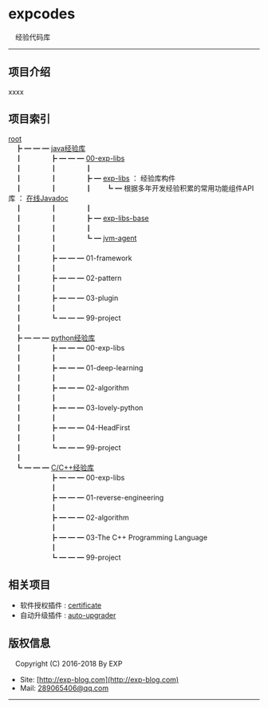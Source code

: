 # expcodes
　经验代码库

------

## 项目介绍

xxxx

## 项目索引

[root](https://github.com/lyy289065406/expcodes) <br/>
　┣ ━ ━ ━ [java经验库](https://github.com/lyy289065406/expcodes/tree/master/java) <br/>
　┃　　　　┣ ━ ━ ━ [00-exp-libs](https://github.com/lyy289065406/expcodes/tree/master/java/00-exp-libs) <br/>
　┃　　　　┃　　　　┃<br/>
　┃　　　　┃　　　　┣ ━ [exp-libs](https://github.com/lyy289065406/expcodes/tree/master/java/00-exp-libs/exp-libs) ： 经验库构件 <br/>
　┃　　　　┃　　　　┃　　┗ ━ 根据多年开发经验积累的常用功能组件API库 ： [在线Javadoc](https://lyy289065406.github.io/api-online/) <br/>
　┃　　　　┃　　　　┃<br/>
　┃　　　　┃　　　　┣ ━ [exp-libs-base](https://github.com/lyy289065406/expcodes/tree/master/java/00-exp-libs/exp-libs-base) <br/>
　┃　　　　┃　　　　┃<br/>
　┃　　　　┃　　　　┗ ━ [jvm-agent](https://github.com/lyy289065406/expcodes/tree/master/java/00-exp-libs/jvm-agent) <br/>
　┃　　　　┃<br/>
　┃　　　　┣ ━ ━ ━ 01-framework <br/>
　┃　　　　┃<br/>
　┃　　　　┣ ━ ━ ━ 02-pattern <br/>
　┃　　　　┃<br/>
　┃　　　　┣ ━ ━ ━ 03-plugin <br/>
　┃　　　　┃<br/>
　┃　　　　┗ ━ ━ ━ 99-project <br/>
　┃<br/>
　┣ ━ ━ ━ [python经验库](https://github.com/lyy289065406/expcodes/tree/master/python) <br/>
　┃　　　　┣ ━ ━ ━ 00-exp-libs <br/>
　┃　　　　┃<br/>
　┃　　　　┣ ━ ━ ━ 01-deep-learning <br/>
　┃　　　　┃<br/>
　┃　　　　┣ ━ ━ ━ 02-algorithm <br/>
　┃　　　　┃<br/>
　┃　　　　┣ ━ ━ ━ 03-lovely-python <br/>
　┃　　　　┃<br/>
　┃　　　　┣ ━ ━ ━ 04-HeadFirst <br/>
　┃　　　　┃<br/>
　┃　　　　┗ ━ ━ ━ 99-project <br/>
　┃<br/>
　┗ ━ ━ ━ [C/C++经验库](https://github.com/lyy289065406/expcodes/tree/master/c) <br/>
　　　　　　┣ ━ ━ ━ 00-exp-libs <br/>
　　　　　　┃<br/>
　　　　　　┣ ━ ━ ━ 01-reverse-engineering <br/>
　　　　　　┃<br/>
　　　　　　┣ ━ ━ ━ 02-algorithm <br/>
　　　　　　┃<br/>
　　　　　　┣ ━ ━ ━ 03-The C++ Programming Language <br/>
　　　　　　┃<br/>
　　　　　　┗ ━ ━ ━ 99-project <br/>

## 相关项目

- 软件授权插件 : [certificate](https://github.com/lyy289065406/certificate)
- 自动升级插件 : [auto-upgrader](https://github.com/lyy289065406/auto-upgrader)



## 版权信息

　Copyright (C) 2016-2018 By EXP

- Site: [http://exp-blog.com](http://exp-blog.com) 
- Mail: <a href="mailto:289065406@qq.com?subject=[EXP's Github]%20Your%20Question%20（请写下您的疑问）&amp;body=What%20can%20I%20help%20you?%20（需要我提供什么帮助吗？）">289065406@qq.com</a>


------
